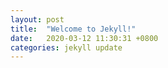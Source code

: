 ```yaml
---
layout: post
title:  "Welcome to Jekyll!"
date:   2020-03-12 11:30:31 +0800
categories: jekyll update
---
```

